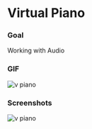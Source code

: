 # Virtual Piano

### Goal
Working with Audio

### GIF
![v piano](https://user-images.githubusercontent.com/21283020/214346094-29fb254b-d9a2-437d-97b4-95dd6f3c114d.gif)

### Screenshots
![v piano](https://user-images.githubusercontent.com/21283020/214346101-5c1724e5-e65c-44f1-b2d3-d355de2e5057.jpg)
